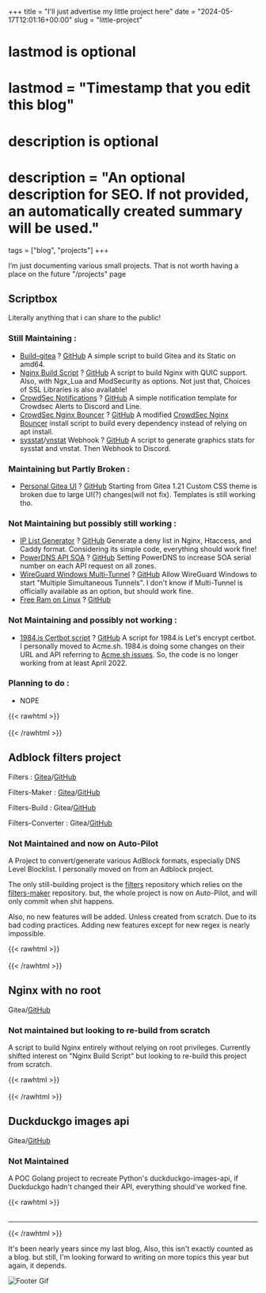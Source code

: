 +++
title = "I'll just advertise my little project here"
date = "2024-05-17T12:01:16+00:00"
slug = "little-project"

#
# lastmod is optional
#
# lastmod = "Timestamp that you edit this blog"

#
# description is optional
#
# description = "An optional description for SEO. If not provided, an automatically created summary will be used."

tags = ["blog", "projects"]
+++

I’m just documenting various small projects. That is not worth having a place on the future "/projects" page

## Scriptbox
Literally anything that i can share to the public!

### Still Maintaining :
 * [Build-gitea](https://owu.se/p-p/minoplhy/scriptbox/src/branch/main/build_gitea) ? [GitHub](https://github.com/minoplhy/scriptbox/tree/main/build_gitea) A simple script to build Gitea and its Static on amd64.
 * [Nginx Build Script](https://owu.se/p-p/minoplhy/scriptbox/src/branch/main/nginx_build_script) ? [GitHub](https://github.com/minoplhy/scriptbox/tree/main/nginx_build_script) A script to build Nginx with QUIC support. Also, with Ngx_Lua and ModSecurity as options. Not just that, Choices of SSL Libraries is also available!
 * [CrowdSec Notifications](https://owu.se/p-p/minoplhy/scriptbox/src/branch/main/crowdsec-notifications) ? [GitHub](https://github.com/minoplhy/scriptbox/tree/main/crowdsec-notifications) A simple notification template for Crowdsec Alerts to Discord and Line.
 * [CrowdSec Nginx Bouncer](https://owu.se/p-p/minoplhy/scriptbox/src/branch/main/crowdsec-nginx-bouncer) ? [GitHub](https://github.com/minoplhy/scriptbox/tree/main/crowdsec-nginx-bouncer) A modified [CrowdSec Nginx Bouncer](https://github.com/crowdsecurity/cs-nginx-bouncer) install script to build every dependency instead of relying on apt install.
 * [sysstat](https://owu.se/p-p/minoplhy/scriptbox/src/branch/main/sysstat_webhook)/[vnstat](https://owu.se/p-p/minoplhy/scriptbox/src/branch/main/sysstat_webhook) Webhook ? [Git](https://github.com/minoplhy/scriptbox/tree/main/sysstat_webhook)[Hub](https://github.com/minoplhy/scriptbox/tree/main/vnstati_webhook) A script to generate graphics stats for sysstat and vnstat. Then Webhook to Discord.

### Maintaining but Partly Broken :
 * [Personal Gitea UI](https://owu.se/p-p/minoplhy/scriptbox/src/branch/main/Gitea-ui-customized) ? [GitHub](https://github.com/minoplhy/scriptbox/tree/main/Gitea-ui-customized) Starting from Gitea 1.21 Custom CSS theme is broken due to large UI(?) changes(will not fix). Templates is still working tho.

### Not Maintaining but possibly still working :
 * [IP List Generator](https://owu.se/p-p/minoplhy/scriptbox/src/branch/main/IP_List_generator) ? [GitHub](https://github.com/minoplhy/scriptbox/tree/main/IP_List_generator) Generate a deny list in Nginx, Htaccess, and Caddy format. Considering its simple code, everything should work fine!
 * [PowerDNS API SOA](https://owu.se/p-p/minoplhy/scriptbox/src/branch/main/PowerDNS) ? [GitHub](https://github.com/minoplhy/scriptbox/tree/main/PowerDNS) Setting PowerDNS to increase SOA serial number on each API request on all zones.
 * [WireGuard Windows Multi-Tunnel](https://owu.se/p-p/minoplhy/scriptbox/src/branch/main/WireGuardMultiTunnel) ? [GitHub](https://github.com/minoplhy/scriptbox/tree/main/WireGuardMultiTunnel) Allow WireGuard Windows to start "Multiple Simultaneous Tunnels". I don't know if Multi-Tunnel is officially available as an option, but should work fine.
 * [Free Ram on Linux](https://owu.se/p-p/minoplhy/scriptbox/src/branch/main/Free-da-Ram) ? [GitHub](https://github.com/minoplhy/scriptbox/tree/main/Free-da-Ram)

### Not Maintaining and possibly not working :
 * [1984.is Certbot script](https://owu.se/p-p/minoplhy/scriptbox/src/branch/main/1984DNS) ? [GitHub](https://github.com/minoplhy/scriptbox/tree/main/1984DNS) A script for 1984.is Let's encrypt certbot. I personally moved to Acme.sh. 1984.is doing some changes on their URL and API referring to [Acme.sh issues](https://github.com/acmesh-official/acme.sh/issues/2851#issuecomment-1100602770). So, the code is no longer working from at least April 2022.

### Planning to do :
 * NOPE

{{< rawhtml >}}
<br><br>
{{< /rawhtml >}}

## Adblock filters project
Filters : [Gitea](https://owu.se/p-p/readonly/filters)/[GitHub](https://github.com/minoplhy/filters)

Filters-Maker : [Gitea](https://owu.se/p-p/minoplhy/filters-maker)/[GitHub](https://github.com/minoplhy/filters-maker)

Filters-Build : Gitea/[GitHub](https://github.com/minoplhy/filters-build)

Filters-Converter : Gitea/[GitHub](https://github.com/minoplhy/filters-converter)

### Not Maintained and now on Auto-Pilot

A Project to convert/generate various AdBlock formats, especially DNS Level Blocklist. I personally moved on from an Adblock project. 

The only still-building project is the [filters](https://github.com/minoplhy/filters) repository which relies on the [filters-maker](https://github.com/minoplhy/filters-maker) repository. but, the whole project is now on Auto-Pilot, and will only commit when shit happens.

Also, no new features will be added. Unless created from scratch. Due to its bad coding practices. Adding new features except for new regex is nearly impossible.

{{< rawhtml >}}
<br><br>
{{< /rawhtml >}}

## Nginx with no root
Gitea/[GitHub](https://github.com/minoplhy/nginx-noroot)

### Not maintained but looking to re-build from scratch

A script to build Nginx entirely without relying on root privileges. Currently shifted interest on "Nginx Build Script" but looking to re-build this project from scratch.

{{< rawhtml >}}
<br><br>
{{< /rawhtml >}}

## Duckduckgo images api
Gitea/[GitHub](https://github.com/minoplhy/duckduckgo-images-api)

### Not Maintained

A POC Golang project to recreate Python's duckduckgo-images-api, if Duckduckgo hadn't changed their API, everything should've worked fine.

{{< rawhtml >}}
<br><br><hr>
{{< /rawhtml >}}

It's been nearly years since my last blog, Also, this isn't exactly counted as a blog. but still, I'm looking forward to writing on more topics this year but again, it depends.

![Footer Gif](/images/blog/little-project/footer.gif)